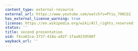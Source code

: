 ```yaml
---
content_type: external-resource
external_url: https://www.youtube.com/watch?v=PYiu_796CbI
has_external_license_warning: true
license: https://en.wikipedia.org/wiki/All_rights_reserved
status: ''
title: second presentation
uid: f4ca62ca-3737-418a-a92f-1faa9239598f
wayback_url: ''
---
```

